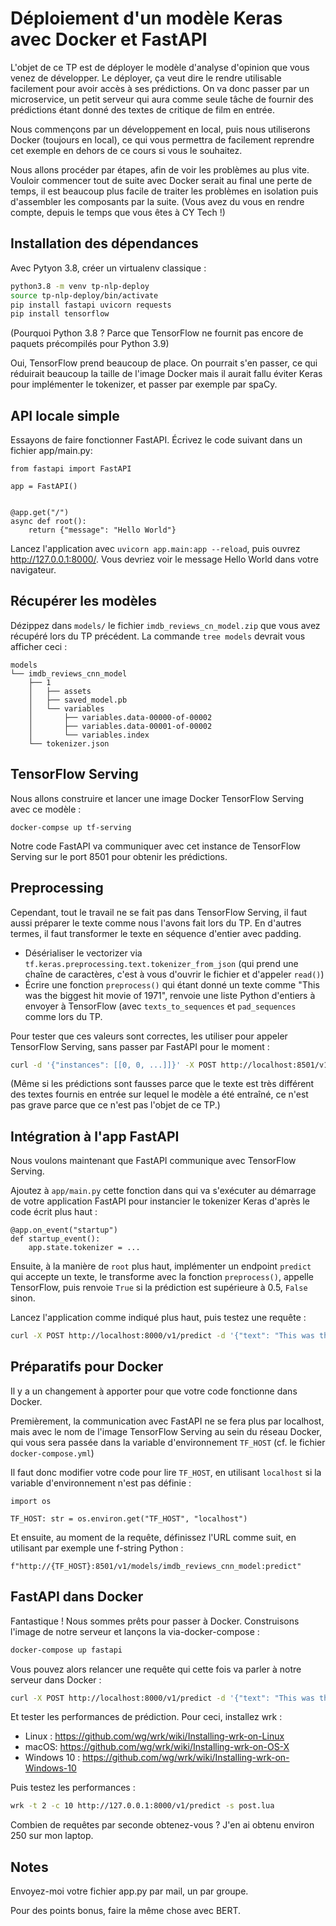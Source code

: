 # Déploiement d'un modèle Keras avec Docker et FastAPI

L'objet de ce TP est de déployer le modèle d'analyse d'opinion que
vous venez de développer. Le déployer, ça veut dire le rendre
utilisable facilement pour avoir accès à ses prédictions. On va donc
passer par un microservice, un petit serveur qui aura comme seule
tâche de fournir des prédictions étant donné des textes de critique de
film en entrée.

Nous commençons par un développement en local, puis nous utiliserons
Docker (toujours en local), ce qui vous permettra de facilement
reprendre cet exemple en dehors de ce cours si vous le souhaitez.

Nous allons procéder par étapes, afin de voir les problèmes au plus
vite. Vouloir commencer tout de suite avec Docker serait au final une
perte de temps, il est beaucoup plus facile de traiter les problèmes
en isolation puis d'assembler les composants par la suite. (Vous avez
du vous en rendre compte, depuis le temps que vous êtes à CY Tech !)

## Installation des dépendances

Avec Pytyon 3.8, créer un virtualenv classique :

```bash
python3.8 -m venv tp-nlp-deploy
source tp-nlp-deploy/bin/activate
pip install fastapi uvicorn requests
pip install tensorflow
```

(Pourquoi Python 3.8 ? Parce que TensorFlow ne fournit pas encore de
paquets précompilés pour Python 3.9)

Oui, TensorFlow prend beaucoup de place. On pourrait s'en passer, ce
qui réduirait beaucoup la taille de l'image Docker mais il aurait
fallu éviter Keras pour implémenter le tokenizer, et passer par
exemple par spaCy.

## API locale simple

Essayons de faire fonctionner FastAPI. Écrivez le code suivant dans un
fichier app/main.py:

```python3
from fastapi import FastAPI

app = FastAPI()


@app.get("/")
async def root():
    return {"message": "Hello World"}
```


Lancez l'application avec `uvicorn app.main:app --reload`, puis ouvrez
<http://127.0.0.1:8000/>. Vous devriez voir le message Hello World
dans votre navigateur.

## Récupérer les modèles

Dézippez dans `models/` le fichier `imdb_reviews_cn_model.zip` que vous
avez récupéré lors du TP précédent. La commande `tree models` devrait
vous afficher ceci :

```
models
└── imdb_reviews_cnn_model
    ├── 1
    │   ├── assets
    │   ├── saved_model.pb
    │   └── variables
    │       ├── variables.data-00000-of-00002
    │       ├── variables.data-00001-of-00002
    │       └── variables.index
    └── tokenizer.json
```

## TensorFlow Serving

Nous allons construire et lancer une image Docker TensorFlow Serving
avec ce modèle :

```
docker-compse up tf-serving
```

Notre code FastAPI va communiquer avec cet instance de TensorFlow
Serving sur le port 8501 pour obtenir les prédictions.

## Preprocessing

Cependant, tout le travail ne se fait pas dans TensorFlow Serving, il
faut aussi préparer le texte comme nous l'avons fait lors du TP. En
d'autres termes, il faut transformer le texte en séquence d'entier avec
padding.

 * Désérialiser le vectorizer via
   `tf.keras.preprocessing.text.tokenizer_from_json` (qui prend une
   chaîne de caractères, c'est à vous d'ouvrir le fichier et d'appeler
   `read()`)
 * Écrire une fonction `preprocess()` qui étant donné un texte comme
   "This was the biggest hit movie of 1971", renvoie une liste Python
   d'entiers à envoyer à TensorFlow (avec `texts_to_sequences` et
   `pad_sequences` comme lors du TP.

Pour tester que ces valeurs sont correctes, les utiliser pour appeler
TensorFlow Serving, sans passer par FastAPI pour le moment :

```bash
curl -d '{"instances": [[0, 0, ...]]}' -X POST http://localhost:8501/v1/models/imdb_reviews_cnn_model:predict
```

(Même si les prédictions sont fausses parce que le texte est très
différent des textes fournis en entrée sur lequel le modèle a été
entraîné, ce n'est pas grave parce que ce n'est pas l'objet de ce TP.)

## Intégration à l'app FastAPI

Nous voulons maintenant que FastAPI communique avec TensorFlow
Serving.

Ajoutez à `app/main.py` cette fonction dans qui va s'exécuter au
démarrage de votre application FastAPI pour instancier le tokenizer
Keras d'après le code écrit plus haut :

```python3
@app.on_event("startup")
def startup_event():
    app.state.tokenizer = ...
```

Ensuite, à la manière de `root` plus haut, implémenter un endpoint
`predict` qui accepte un texte, le transforme avec la fonction
`preprocess()`, appelle TensorFlow, puis renvoie `True` si la prédiction
est supérieure à 0.5, `False` sinon.

Lancez l'application comme indiqué plus haut, puis testez une requête
:

```bash
curl -X POST http://localhost:8000/v1/predict -d '{"text": "This was the biggest hit movie of 1971"}
```

## Préparatifs pour Docker

Il y a un changement à apporter pour que votre code fonctionne dans
Docker.

Premièrement, la communication avec FastAPI ne se fera plus par
localhost, mais avec le nom de l'image TensorFlow Serving au sein du
réseau Docker, qui vous sera passée dans la variable d'environnement
`TF_HOST` (cf. le fichier `docker-compose.yml`)

Il faut donc modifier votre code pour lire `TF_HOST`, en utilisant
`localhost` si la variable d'environnement n'est pas définie :

```python3
import os

TF_HOST: str = os.environ.get("TF_HOST", "localhost")
```

Et ensuite, au moment de la requête, définissez l'URL comme suit, en
utilisant par exemple une f-string Python :

```python3
f"http://{TF_HOST}:8501/v1/models/imdb_reviews_cnn_model:predict"
```

## FastAPI dans Docker

Fantastique ! Nous sommes prêts pour passer à Docker. Construisons
l'image de notre serveur et lançons la via-docker-compose :

```bash
docker-compose up fastapi
```

Vous pouvez alors relancer une requête qui cette fois va parler à notre
serveur dans Docker :

```bash
curl -X POST http://localhost:8000/v1/predict -d '{"text": "This was the biggest hit movie of 1971"}'
```

Et tester les performances de prédiction. Pour ceci, installez wrk :

 * Linux : https://github.com/wg/wrk/wiki/Installing-wrk-on-Linux
 * macOS: https://github.com/wg/wrk/wiki/Installing-wrk-on-OS-X
 * Windows 10 : https://github.com/wg/wrk/wiki/Installing-wrk-on-Windows-10

Puis testez les performances :

```bash
wrk -t 2 -c 10 http://127.0.0.1:8000/v1/predict -s post.lua
```

Combien de requêtes par seconde obtenez-vous ? J'en ai obtenu environ
250 sur mon laptop.

## Notes

Envoyez-moi votre fichier app.py par mail, un par groupe.

Pour des points bonus, faire la même chose avec BERT.
